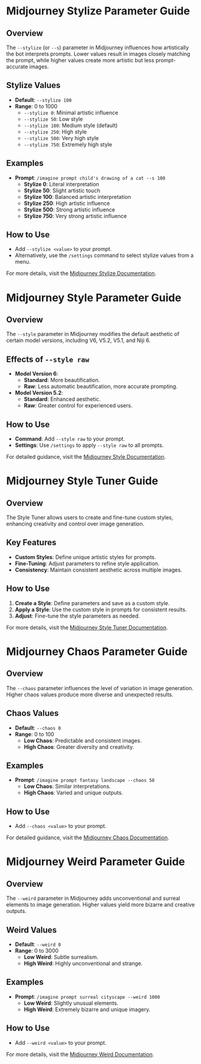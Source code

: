 # Midjourney Stylize Parameter Guide

## Overview
The `--stylize` (or `--s`) parameter in Midjourney influences how artistically the bot interprets prompts. Lower values result in images closely matching the prompt, while higher values create more artistic but less prompt-accurate images.

## Stylize Values
- **Default**: `--stylize 100`
- **Range**: 0 to 1000
  - `--stylize 0`: Minimal artistic influence
  - `--stylize 50`: Low style
  - `--stylize 100`: Medium style (default)
  - `--stylize 250`: High style
  - `--stylize 500`: Very high style
  - `--stylize 750`: Extremely high style

## Examples
- **Prompt**: `/imagine prompt child's drawing of a cat --s 100`
  - **Stylize 0**: Literal interpretation
  - **Stylize 50**: Slight artistic touch
  - **Stylize 100**: Balanced artistic interpretation
  - **Stylize 250**: High artistic influence
  - **Stylize 500**: Strong artistic influence
  - **Stylize 750**: Very strong artistic influence

## How to Use
- Add `--stylize <value>` to your prompt.
- Alternatively, use the `/settings` command to select stylize values from a menu.

For more details, visit the [Midjourney Stylize Documentation](https://docs.midjourney.com/docs/stylize-1).

# Midjourney Style Parameter Guide

## Overview
The `--style` parameter in Midjourney modifies the default aesthetic of certain model versions, including V6, V5.2, V5.1, and Niji 6.

## Effects of `--style raw`
- **Model Version 6**:
  - **Standard**: More beautification.
  - **Raw**: Less automatic beautification, more accurate prompting.
- **Model Version 5.2**:
  - **Standard**: Enhanced aesthetic.
  - **Raw**: Greater control for experienced users.

## How to Use
- **Command**: Add `--style raw` to your prompt.
- **Settings**: Use `/settings` to apply `--style raw` to all prompts.

For detailed guidance, visit the [Midjourney Style Documentation](https://docs.midjourney.com/docs/style-1).

# Midjourney Style Tuner Guide

## Overview
The Style Tuner allows users to create and fine-tune custom styles, enhancing creativity and control over image generation.

## Key Features
- **Custom Styles**: Define unique artistic styles for prompts.
- **Fine-Tuning**: Adjust parameters to refine style application.
- **Consistency**: Maintain consistent aesthetic across multiple images.

## How to Use
1. **Create a Style**: Define parameters and save as a custom style.
2. **Apply a Style**: Use the custom style in prompts for consistent results.
3. **Adjust**: Fine-tune the style parameters as needed.

For more details, visit the [Midjourney Style Tuner Documentation](https://docs.midjourney.com/docs/style-tuner).

# Midjourney Chaos Parameter Guide

## Overview
The `--chaos` parameter influences the level of variation in image generation. Higher chaos values produce more diverse and unexpected results.

## Chaos Values
- **Default**: `--chaos 0`
- **Range**: 0 to 100
  - **Low Chaos**: Predictable and consistent images.
  - **High Chaos**: Greater diversity and creativity.

## Examples
- **Prompt**: `/imagine prompt fantasy landscape --chaos 50`
  - **Low Chaos**: Similar interpretations.
  - **High Chaos**: Varied and unique outputs.

## How to Use
- Add `--chaos <value>` to your prompt.

For detailed guidance, visit the [Midjourney Chaos Documentation](https://docs.midjourney.com/docs/chaos-1).

# Midjourney Weird Parameter Guide

## Overview
The `--weird` parameter in Midjourney adds unconventional and surreal elements to image generation. Higher values yield more bizarre and creative outputs.

## Weird Values
- **Default**: `--weird 0`
- **Range**: 0 to 3000
  - **Low Weird**: Subtle surrealism.
  - **High Weird**: Highly unconventional and strange.

## Examples
- **Prompt**: `/imagine prompt surreal cityscape --weird 1000`
  - **Low Weird**: Slightly unusual elements.
  - **High Weird**: Extremely bizarre and unique imagery.

## How to Use
- Add `--weird <value>` to your prompt.

For more details, visit the [Midjourney Weird Documentation](https://docs.midjourney.com/docs/weird-1).